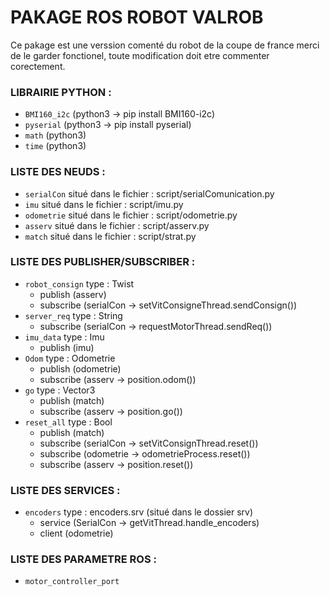 # PAKAGE ROS ROBOT VALROB
Ce pakage est une verssion comenté du robot de la coupe de france merci de le garder fonctionel, toute modification doit etre commenter corectement. 

### LIBRAIRIE PYTHON :
- ```BMI160_i2c``` (python3 -> pip install BMI160-i2c)
- ```pyserial``` (python3 -> pip install pyserial)
- ```math``` (python3)
- ```time``` (python3)

### LISTE DES NEUDS :
- ```serialCon``` situé dans le fichier : script/serialComunication.py
- ```imu``` situé dans le fichier : script/imu.py
- ```odometrie``` situé dans le fichier : script/odometrie.py
- ```asserv``` situé dans le fichier : script/asserv.py
- ```match``` situé dans le fichier : script/strat.py

### LISTE DES PUBLISHER/SUBSCRIBER :
- ```robot_consign``` type : Twist
  - publish (asserv)
  - subscribe (serialCon -> setVitConsigneThread.sendConsign())
- ```server_req``` type : String
  -  subscribe (serialCon -> requestMotorThread.sendReq())
- ```imu_data``` type : Imu
  - publish (imu)
- ```Odom``` type : Odometrie
  - publish (odometrie)
  - subscribe (asserv -> position.odom())
- ```go``` type : Vector3
  - publish (match)
  - subscribe (asserv -> position.go())
- ```reset_all``` type : Bool
  - publish (match)
  - subscribe (serialCon -> setVitConsignThread.reset())
  - subscribe (odometrie -> odometrieProcess.reset())
  - subscribe (asserv -> position.reset())


### LISTE DES SERVICES :
- ```encoders``` type : encoders.srv (situé dans le dossier srv)
  - service (SerialCon -> getVitThread.handle_encoders)
  - client (odometrie)

### LISTE DES PARAMETRE ROS : 
- ```motor_controller_port```



